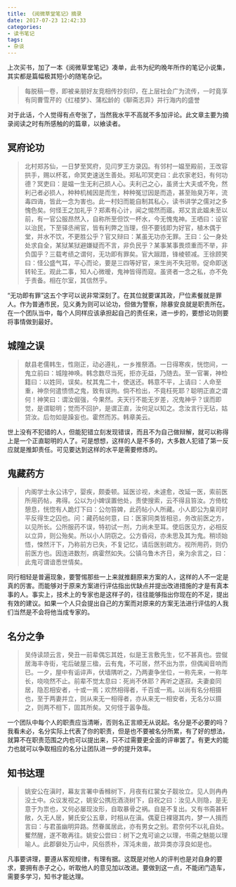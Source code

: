 ```yaml
---
title: 《阅微草堂笔记》摘录
date: 2017-07-23 12:42:33
categories:
- 读书笔记
tags:
- 杂谈
---
```

上次买书，加了一本《阅微草堂笔记》凑单，此书为纪昀晚年所作的笔记小说集，其实都是篇幅极其短小的随笔杂记。

>每脱稿一卷，即被亲朋好友竞相传抄刻印，在上层社会广为流传，一时竟享有同曹雪芹的《红楼梦》、蒲松龄的《聊斋志异》并行海内的盛誉

对于此话，个人觉得有点夸张了，当然我水平不高就不多加评论。此文章主要为摘录阅读之时有所感触的的篇章，以飨读者。

<!--more-->

## 冥府论功
>北村郑苏仙，一日梦至冥府，见闫罗王方录囚。有邻村一媪至殿前，王改容拱手，赐以杯茗，命冥吏速送生善处。郑私叩冥吏曰：此农家老妇，有何功德？冥吏曰：是媪一生无利己损人心。夫利己之心，虽贤士大夫或不免，然利己者必损人，种种机械因是而生，种种冤愆因是而造，甚至贻臭万年，流毒四诲，皆此一念为害也。此一村妇而能自制其私心，读书讲学之儒对之多愧色矣。何怪王之加礼乎？郑素有心计，闻之惕然而寤。郑又言此媪未至以前，有一官公服昂然入，自称所至但饮一杯水，今无愧鬼神。王哂曰：设官以治民，下至驿丞闸官，皆有利弊之当理，但不要钱即为好官，植木偶于堂，并水不饮，不更胜公乎？官又辩曰：某虽无功亦无罪。王曰：公一身处处求自全，某狱某狱避嫌疑而不言，非负民乎？某事某事畏烦重而不举，非负国乎？三载考绩之谓何，无功即有罪矣。官大踧踖，锋棱顿减。王徐顾笑曰：怪公盛气耳，平心而论，要是三四等好官，来生尚不失冠带。促命即送转轮王。观此二事，知人心微暧，鬼神皆得而窥。虽贤者一念之私，亦不免于责备。相在尔室，其信然乎。

“无功即有罪”这五个字可以说非常深刻了。在其位就要谋其政，尸位素餐就是罪人。作为普通市民，见义勇为则可以论功，但做为警察，除暴安良就是职责所在。在一个团队当中，每个人同样应该承担起自己的责任来，进一步的，要想论功则要将事情做到最好。

## 城隍之误
>献县老儒韩生，性刚正，动必遵礼，一乡推祭酒。一日得寒疾，恍惚间，一鬼立前曰：城隍神唤。韩念数尽当死，拒亦无益，乃随去。至一官署，神检籍曰：以姓同，误矣。杖其鬼二十，使送还。韩意不平，上请曰：人命至重，神奈何遣愦愦之鬼，致有误拘。倘不检出，不竟枉死耶？聪明正直之谓何！神笑曰：谓汝倔强，今果然。夫天行不能无岁差，况鬼神乎？误而即觉，是谓聪明；觉而不回护，是谓正直，汝何足以知之。念汝言行无玷，姑贷汝。后勿如是躁妄也。霍然而苏。韩章美云。

世上没有不犯错的人，但能犯错立刻发现错误，而且不为自己做辩解，就可以称得上是一个正直聪明的人了。可是想想，这样的人是不多的，大多数人犯错了第一反应就是推卸责任。可见要达到这样的水平是需要修炼的。

## 鬼藏药方
>内阁学士永公讳宁，婴疾，颇委顿。延医诊视，未遽愈，改延一医，索前医所用药帖，弗得。公以为小婢误置他处，责使搜索，云不得且笞汝。方倚枕憩息，恍惚有人跪灯下曰：公勿笞婢，此药帖小人所藏。小人即公为臬司时平反得生之囚也。问：藏药帖何意，曰：医家同类皆相忌，务改前医之方，以见所长。公所服药不误，特初试一剂，力尚未至耳。使后医见方，必相反以立异，则公殆矣。所以小人阴窃之。公方昏闷，亦未思及其为鬼。稍顷始悟，悚然汗下，乃称前方已失，不复记忆，请后医别疏方。视所用药，则仍前医方也。因连进数剂，病霍然如失。公镇乌鲁木齐日，亲为余言之，曰：此鬼可谓谙悉世情矣。

同行相轻是普遍现象，要警惕那些一上来就推翻原来方案的人，这样的人不一定是真的厉害。而能够对于原来方案进行评估指出优缺点并提出改进措施的才是有真本事的人。事实上，技术上的专家也是这样子的，往往能够指出你现在的不足，提出有效的建议。如果一个人只会提出自己的方案而对原来的方案无法进行评估的人我们当然是不会将他当成专家的。

## 名分之争
>吴侍读颉云言，癸丑一前辈偶忘其姓，似是王言敷先生，忆不甚真也。尝僦居海丰寺街，宅后破屋三楹，云有鬼，不可居，然不出为祟，但偶闻音响而已。一夕，屋中有诟谇声，伏墙隅听之，乃两妻争坐位，一称先来，一称年长，哓哓然不止。前辈不觉太息曰：死尚不休耶？再听之遂寂。夫妻妾同居，隐忍相安者，十或一焉；欢然相得者，千百或一焉。以尚有名分相摄也，至于两妻并立，则从来无一相得者，亦从来无一相安者，无名分以摄之，则两不相下，固其所矣。又何怪于嚣争哉。

一个团队中每个人的职责应当清晰，否则名正言顺无从说起。名分是不必要的吗？我看未必，名分实际上代表了你的职责，但是也不要被名分所累，有了好的想法，就算不在职责范围之内也可以提出来，只不过需要更全面的评审罢了。有更大的能力也就可以争取相应的名分让团队进一步的提升效率。

## 知书达理
>姚安公在滇时，幕友言署中香橼树下，月夜有红裳女子靓妆立。见人则冉冉没土中。众议发视之，姚安公携卮酒浇树下，自祝之曰：汝见人则隐，是无意于为祟也，又何必屡现汝形，自取暴骨之祸。自是不复出。又有书斋甚轩敞，久无人居，舅氏安公五章，时相从在滇。偶夏日裸寝其内，梦一人揖而言曰：与君虽幽明异路。然眷属居此，亦有男女之别。君奈何不以礼自处。矍然醒，遂不敢再往。姚安公尝曰：树下之鬼可谕之以理，书斋之魅能以理喻人。此郡僻处万山中，风俗质朴，浑沌未凿，故异类亦淳良如是也。

凡事要讲理，要遵从客观规律，有理有据。这既是对他人的评判也是对自身的要求，要拥有赤子之心，听取他人的意见加以改进。要做到这一点，不能闭门造车，需要多学习，知书才能达理。
